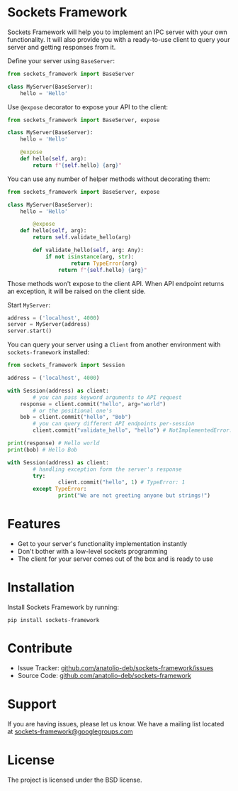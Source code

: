 # Sockets Framework

Sockets Framework will help you to implement an IPC server with your own functionality. It will also provide you with a ready-to-use client to query your server and getting responses from it.

Define your server using `BaseServer`:

```python
from sockets_framework import BaseServer

class MyServer(BaseServer):
    hello = 'Hello'
```

Use `@expose` decorator to expose your API to the client:

```python
from sockets_framework import BaseServer, expose

class MyServer(BaseServer):
    hello = 'Hello'

    @expose
    def hello(self, arg):
        return f"{self.hello} {arg}"
```

You can use any number of helper methods without decorating them:

```python
from sockets_framework import BaseServer, expose

class MyServer(BaseServer):
    hello = 'Hello'

		@expose
    def hello(self, arg):
        return self.validate_hello(arg)

		def validate_hello(self, arg: Any):
		    if not isinstance(arg, str):
				    return TypeError(arg)
				return f"{self.hello} {arg}"
```

Those methods won't expose to the client API. When API endpoint returns an exception, it will be raised on the client side.

Start `MyServer`:

```python
address = ('localhost', 4000)
server = MyServer(address)
server.start()
```

You can query your server using a `Client` from another environment with `sockets-framework` installed:

```python
from sockets_framework import Session

address = ('localhost', 4000)

with Session(address) as client:
		# you can pass keyword arguments to API request
    response = client.commit("hello", arg="world")
		# or the positional one's
    bob = client.commit("hello", "Bob")
		# you can query different API endpoints per-session
		client.commit("validate_hello", "hello") # NotImplementedError: validate_hello

print(response) # Hello world
print(bob) # Hello Bob

with Session(address) as client:
		# handling exception form the server's response
		try:
				client.commit("hello", 1) # TypeError: 1
		except TypeError:
				print("We are not greeting anyone but strings!")
```

# Features

- Get to your server's functionality implementation instantly
- Don't bother with a low-level sockets programming
- The client for your server comes out of the box and is ready to use

# Installation

Install Sockets Framework by running:

```
pip install sockets-framework
```

# Contribute

- Issue Tracker: [github.com/anatolio-deb/sockets-framework/issues](https://github.com/anatolio-deb/sockets-framework/issues)
- Source Code: [github.com/anatolio-deb/sockets-framework](https://github.com/anatolio-deb/sockets-framework)

# Support

If you are having issues, please let us know.
We have a mailing list located at [sockets-framework@googlegroups.com](mailto:sockets-framework@googlegroups.com)

# License

The project is licensed under the BSD license.
